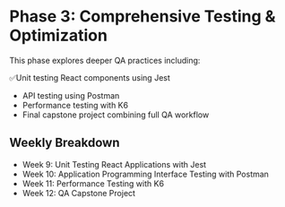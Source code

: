 # Phase 3: Comprehensive Testing & Optimization

This phase explores deeper QA practices including:

 ✅Unit testing React components using Jest
- API testing using Postman
- Performance testing with K6
- Final capstone project combining full QA workflow

## Weekly Breakdown

- Week 9: Unit Testing React Applications with Jest
- Week 10: Application Programming Interface Testing with Postman
- Week 11: Performance Testing with K6
- Week 12: QA Capstone Project
